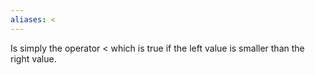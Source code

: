 ```yaml
---
aliases: <
---
```


Is simply the operator $<$ which is true if the left value is smaller than the right value.